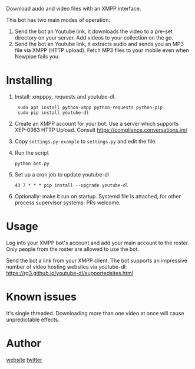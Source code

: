 Download audo and video files with an XMPP interface.

This bot has two main modes of operation:
1. Send the bot an Youtube link, it downloads the video to a pre-set directory on your server. Add videos to your collection on the go.
2. Send the bot an Youtube link, it extracts audio and sends you an MP3 file via XMPP (HTTP upload). Fetch MP3 files to your mobile even when Newpipe fails you.

# Installing

1. Install: xmpppy, requests and youtube-dl.

        sudo apt install python-xmpp python-requests python-pip
        sudo pip install youtube-dl

2. Create an XMPP account for your bot. Use a server which supports XEP-0363 HTTP Upload. Consult https://compliance.conversations.im/

3. Copy `settings.py-example` to `settings.py` and edit the file.

4. Run the script

       python bot.py

5. Set up a cron job to update youtube-dl

       43 7 * * * pip install --upgrade youtube-dl

6. Optionally: make it run on startup. Systemd file is attached, for other process supervisor systems: PRs welcome.

# Usage

Log into your XMPP bot's account and add your main account to the roster. Only people from the roster are allowed to use the bot.

Send the bot a link from your XMPP client. The bot supports an impressive number of video hosting websites via youtube-dl: https://rg3.github.io/youtube-dl/supportedsites.html

# Known issues

It's single threaded. Downloading more than one video at once will cause unpredictable effects. 

# Author

[website](https://gdr.geekhood.net/gdrwpl/) [twitter](https://twitter.com/therealgdr)
